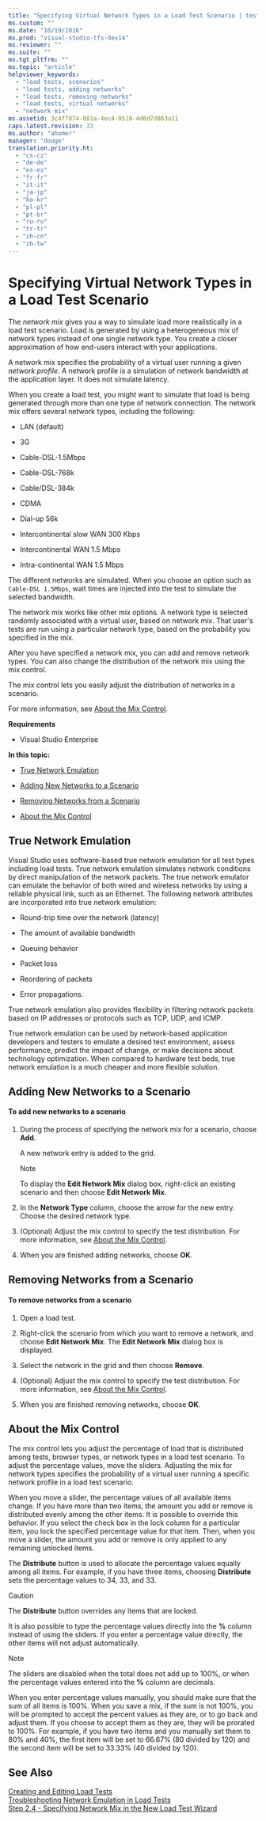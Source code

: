 ```yaml
---
title: "Specifying Virtual Network Types in a Load Test Scenario | testtitle"
ms.custom: ""
ms.date: "10/19/2016"
ms.prod: "visual-studio-tfs-dev14"
ms.reviewer: ""
ms.suite: ""
ms.tgt_pltfrm: ""
ms.topic: "article"
helpviewer_keywords: 
  - "load tests, scenarios"
  - "load tests, adding networks"
  - "load tests, removing networks"
  - "load tests, virtual networks"
  - "network mix"
ms.assetid: 3c4f7874-081a-4ec4-9510-4d6d7d863a11
caps.latest.revision: 33
ms.author: "ahomer"
manager: "douge"
translation.priority.ht: 
  - "cs-cz"
  - "de-de"
  - "es-es"
  - "fr-fr"
  - "it-it"
  - "ja-jp"
  - "ko-kr"
  - "pl-pl"
  - "pt-br"
  - "ru-ru"
  - "tr-tr"
  - "zh-cn"
  - "zh-tw"
---
```

# Specifying Virtual Network Types in a Load Test Scenario
The *network mix* gives you a way to simulate load more realistically in a load test scenario. Load is generated by using a heterogeneous mix of network types instead of one single network type. You create a closer approximation of how end-users interact with your applications.  
  
 A network mix specifies the probability of a virtual user running a given *network profile*. A network profile is a simulation of network bandwidth at the application layer. It does not simulate latency.  
  
 When you create a load test, you might want to simulate that load is being generated through more than one type of network connection. The network mix offers several network types, including the following:  
  
-   LAN (default)  
  
-   3G  
  
-   Cable-DSL-1.5Mbps  
  
-   Cable-DSL-768k  
  
-   Cable/DSL-384k  
  
-   CDMA  
  
-   Dial-up 56k  
  
-   Intercontinental slow WAN 300 Kbps  
  
-   Intercontinental WAN 1.5 Mbps  
  
-   Intra-continental WAN 1.5 Mbps  
  
 The different networks are simulated. When you choose an option such as `Cable-DSL 1.5Mbps`, wait times are injected into the test to simulate the selected bandwidth.  
  
 The network mix works like other mix options. A network type is selected randomly associated with a virtual user, based on network mix. That user's tests are run using a particular network type, based on the probability you specified in the mix.  
  
 After you have specified a network mix, you can add and remove network types. You can also change the distribution of the network mix using the mix control.  
  
 The mix control lets you easily adjust the distribution of networks in a scenario.  
  
 For more information, see [About the Mix Control](../test/specifying-virtual-network-types-in-a-load-test-scenario.md#SpecifyingVirtualNetworkTypesAboutMixControl).  
  
 **Requirements**  
  
-   Visual Studio Enterprise  
  
 **In this topic:**  
  
-   [True Network Emulation](../test/specifying-virtual-network-types-in-a-load-test-scenario.md#SpecifyingVirtualNetworkTypesLoadTestScenarios_TrueNetworkEmulation)  
  
-   [Adding New Networks to a Scenario](../test/specifying-virtual-network-types-in-a-load-test-scenario.md#SpecifyingVirtualNetworkTypesAddingNetworks)  
  
-   [Removing Networks from a Scenario](../test/specifying-virtual-network-types-in-a-load-test-scenario.md#SpecifyingVirtualNetworkTypesRemovingNetworks)  
  
-   [About the Mix Control](../test/specifying-virtual-network-types-in-a-load-test-scenario.md#SpecifyingVirtualNetworkTypesAboutMixControl)  
  
##  <a name="SpecifyingVirtualNetworkTypesLoadTestScenarios_TrueNetworkEmulation"></a> True Network Emulation  
 Visual Studio uses software-based true network emulation for all test types including load tests. True network emulation simulates network conditions by direct manipulation of the network packets. The true network emulator can emulate the behavior of both wired and wireless networks by using a reliable physical link, such as an Ethernet. The following network attributes are incorporated into true network emulation:  
  
-   Round-trip time over the network (latency)  
  
-   The amount of available bandwidth  
  
-   Queuing behavior  
  
-   Packet loss  
  
-   Reordering of packets  
  
-   Error propagations.  
  
 True network emulation also provides flexibility in filtering network packets based on IP addresses or protocols such as TCP, UDP, and ICMP.  
  
 True network emulation can be used by network-based application developers and testers to emulate a desired test environment, assess performance, predict the impact of change, or make decisions about technology optimization. When compared to hardware test beds, true network emulation is a much cheaper and more flexible solution.  
  
##  <a name="SpecifyingVirtualNetworkTypesAddingNetworks"></a> Adding New Networks to a Scenario  
  
#### To add new networks to a scenario  
  
1.  During the process of specifying the network mix for a scenario, choose **Add**.  
  
     A new network entry is added to the grid.  
  
    > [!NOTE]
    >  To display the **Edit Network Mix** dialog box, right-click an existing scenario and then choose **Edit Network Mix**.  
  
2.  In the **Network Type** column, choose the arrow for the new entry. Choose the desired network type.  
  
3.  (Optional) Adjust the mix control to specify the test distribution. For more information, see [About the Mix Control](../test/specifying-virtual-network-types-in-a-load-test-scenario.md#SpecifyingVirtualNetworkTypesAboutMixControl).  
  
4.  When you are finished adding networks, choose **OK**.  
  
##  <a name="SpecifyingVirtualNetworkTypesRemovingNetworks"></a> Removing Networks from a Scenario  
  
#### To remove networks from a scenario  
  
1.  Open a load test.  
  
2.  Right-click the scenario from which you want to remove a network, and choose **Edit Network Mix**. The **Edit Network Mix** dialog box is displayed.  
  
3.  Select the network in the grid and then choose **Remove**.  
  
4.  (Optional) Adjust the mix control to specify the test distribution. For more information, see [About the Mix Control](../test/specifying-virtual-network-types-in-a-load-test-scenario.md#SpecifyingVirtualNetworkTypesAboutMixControl).  
  
5.  When you are finished removing networks, choose **OK**.  
  
##  <a name="SpecifyingVirtualNetworkTypesAboutMixControl"></a> About the Mix Control  
 The mix control lets you adjust the percentage of load that is distributed among tests, browser types, or network types in a load test scenario. To adjust the percentage values, move the sliders. Adjusting the mix for network types specifies the probability of a virtual user running a specific network profile in a load test scenario.  
  
 When you move a slider, the percentage values of all available items change. If you have more than two items, the amount you add or remove is distributed evenly among the other items. It is possible to override this behavior. If you select the check box in the lock column for a particular item, you lock the specified percentage value for that item. Then, when you move a slider, the amount you add or remove is only applied to any remaining unlocked items.  
  
 The **Distribute** button is used to allocate the percentage values equally among all items. For example, if you have three items, choosing **Distribute** sets the percentage values to 34, 33, and 33.  
  
> [!CAUTION]
>  The **Distribute** button overrides any items that are locked.  
  
 It is also possible to type the percentage values directly into the **%** column instead of using the sliders. If you enter a percentage value directly, the other items will not adjust automatically.  
  
> [!NOTE]
>  The sliders are disabled when the total does not add up to 100%, or when the percentage values entered into the **%** column are decimals.  
  
 When you enter percentage values manually, you should make sure that the sum of all items is 100%. When you save a mix, if the sum is not 100%, you will be prompted to accept the percent values as they are, or to go back and adjust them. If you choose to accept them as they are, they will be prorated to 100%.  For example, if you have two items and you manually set them to 80% and 40%, the first item will be set to 66.67% (80 divided by 120) and the second item will be set to 33.33% (40 divided by 120).  
  
## See Also  
 [Creating and Editing Load Tests](http://msdn.microsoft.com/en-us/e2985d15-60a7-4177-93b4-f986c2936337)   
 [Troubleshooting Network Emulation in Load Tests](../test_notintoc/troubleshooting-network-emulation-in-load-tests.md)   
 [Step 2.4 - Specifying Network Mix in the New Load Test Wizard](../test_notintoc/creating-load-tests.md#CreatingLoadTestsUsingWizardStep2_4)
